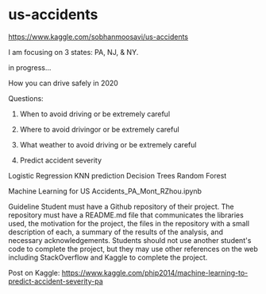 # us-accidents
https://www.kaggle.com/sobhanmoosavi/us-accidents

I am focusing on 3 states: PA, NJ, & NY.

in progress...

How you can drive safely in 2020

Questions:

1. When to avoid driving or be extremely careful

2. Where to avoid drivingor or be extremely careful

3. What weather to avoid driving or be extremely careful

4. Predict accident severity

Logistic Regression
KNN prediction
Decision Trees
Random Forest


Machine Learning for US Accidents_PA_Mont_RZhou.ipynb




Guideline
Student must have a Github repository of their project. The repository must have a README.md file that communicates the libraries used, the motivation for the project, the files in the repository with a small description of each, a summary of the results of the analysis, and necessary acknowledgements. Students should not use another student's code to complete the project, but they may use other references on the web including StackOverflow and Kaggle to complete the project.


Post on Kaggle:
https://www.kaggle.com/phip2014/machine-learning-to-predict-accident-severity-pa
